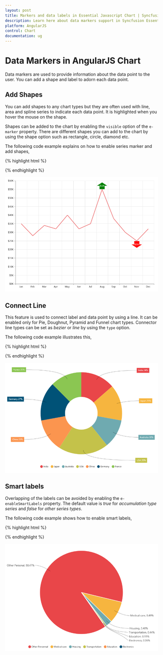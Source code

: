 ```yaml
---
layout: post
title: Markers and data labels in Essential Javascript Chart | Syncfusion
description: Learn here about data markers support in Syncfusion Essential AngularJS Chart Control, its elements, and more.
platform: AngularJS
control: Chart
documentation: ug
---
```


# Data Markers in AngularJS Chart

Data markers are used to provide information about the data point to the user. You can add a shape and label to adorn each data point.

## Add Shapes

You can add shapes to any chart types but they are often used with line, area and spline series to indicate each data point. It is highlighted when you hover the mouse on the shape.

Shapes can be added to the chart by enabling the `visible` option of the `e-marker` property. There are different shapes you can add to the chart by using the shape option such as rectangle, circle, diamond etc.

The following code example explains on how to enable series marker and add shapes,

{% highlight html %}

<html xmlns="http://www.w3.org/1999/xhtml" lang="en" ng-app="ChartApp">
    <head>
        <title>Essential Studio for AngularJS: Chart</title>
        <!--CSS and Script file References -->
    </head>
    <body ng-controller="ChartCtrl">
         <div id="container" ej-chart>
         <e-series>
         <e-series e-marker-visible="true" e-marker-shape="diamond">
         </e-series>
         <e-series e-marker-visible="true" e-marker-shape="triangle" >
         </e-series>
         <e-series e-marker-visible="true" e-marker-shape="Hexagon">
         </e-series>
         </e-series>
         </div>
         <script>
         angular.module('ChartApp', ['ejangular'])
         .controller('ChartCtrl', function ($scope) {
             
                });
        </script>
    </body>
</html>

{% endhighlight %}

![AngularJS Chart add shapes](Data-Markers_images/Data-Markers_img1.png)



## Add image as marker

Apart from the shapes, you can also add images to mark the data point by using the `imageUrl` option.

The following code example illustrates this,

{% highlight html %}

<html xmlns="http://www.w3.org/1999/xhtml" lang="en" ng-app="ChartApp">
    <head>
        <title>Essential Studio for AngularJS: Chart</title>
        <!--CSS and Script file References -->
    </head>
    <body ng-controller="ChartCtrl">
         <div id="container" ej-chart>
         <e-series>
         <e-series e-marker-visible="true" e-marker-shape="image"
         e-marker-imageurl="sun_annotation.png" e-marker-size-height="20"
         e-marker-size-width="20">
         </e-series>
         </div>
         <script>
         angular.module('ChartApp', ['ejangular'])
         .controller('ChartCtrl', function ($scope) {
              
                });
        </script>
    </body>
</html>

{% endhighlight %}

![AngularJS Chart add image as maker](Data-Markers_images/Data-Markers_img2.png)


## Add labels

Data label can be added to a chart series by enabling the `visible` property in the `dataLabel` option. The labels appear at the top of the data point, by default.

The following code example shows how to enable data label and set its horizontal and vertical text alignment. 

{% highlight html %}

<html xmlns="http://www.w3.org/1999/xhtml" lang="en" ng-app="ChartApp">
    <head>
        <title>Essential Studio for AngularJS: Chart</title>
        <!--CSS and Script file References -->
    </head>
    <body ng-controller="ChartCtrl">
         <div id="container" ej-chart>
         <e-series>
         <e-series e-marker-datalabel-visible="true" 
         e-marker-datalabel-horizontaltextalignment="center"
         e-marker-datalabel-verticaltextalignment="far">
         </e-series>
        </div>
        <script>
        angular.module('ChartApp', ['ejangular'])
        .controller('ChartCtrl', function ($scope) {
                
                });
        </script>
    </body>
</html>


{% endhighlight %}

![AngularJS Chart add labels](Data-Markers_images/Data-Markers_img3.png)


Label content can be formatted by using the template option. Inside the template, you can add the placeholder text *"point.x"* and *"point.y"* to display corresponding data points x & y value.

You can adorn the labels with background shapes by setting *shape* option.

The following code example shows how to add background shapes and set template to data label.

{% highlight html %}


<div id="template">
<div id="left">
<img src="../images/chart/icon_investments.png"/>
</div>
<div id="right">
<div id="point">#point.y#%</div>
</div>
</div>
<html xmlns="http://www.w3.org/1999/xhtml" lang="en" ng-app="ChartApp">
    <head>
        <title>Essential Studio for AngularJS: Chart</title>
        <!--CSS and Script file References -->
    </head>
    <body ng-controller="ChartCtrl">
         <div id="container" ej-chart>
         <e-series>
         <e-series e-marker-datalabel-visible="true"
         e-marker-datalabel-template="template"></e-series>
         <e-series e-marker-datalabel-visible="true"
         e-marker-datalabel-shape="rectangle" 
         e-marker-datalabel-border-width="1"
         e-marker-datalabel-border-color="red"></e-series>
         <e-series e-marker-datalabel-visible="true"></e-series>
         </e-series>
         </div>
         <script>
         angular.module('ChartApp', ['ejangular'])
         .controller('ChartCtrl', function ($scope) {
             
                });
        </script>
    </body>
</html>
    
{% endhighlight %}

![AngularJS Chart add background shapes](Data-Markers_images/Data-Markers_img4.png)


The appearance of the labels can be customized by using the `font` and `offset` options. The `offset` option is used to move the labels vertically. Also, labels can be rotated by using the `rotate` option.

The following code example shows how to rotate datalabel text and customize the font.

{% highlight html %}

<html xmlns="http://www.w3.org/1999/xhtml" lang="en" ng-app="ChartApp">
    <head>
        <title>Essential Studio for AngularJS: Chart</title>
        <!--CSS and Script file References -->
    </head>
    <body ng-controller="ChartCtrl">
         <div id="container" ej-chart>
         <e-series>
         <e-series e-marker-datalabel-visible="true"
         e-marker-datalabel-angle="30" e-marker-datalabel-offset="15"
         e-marker-datalabel-font-color="black" e-marker-datalabel-font-size="13px">
         </e-series>
         </div>
         <script>
         angular.module('ChartApp', ['ejangular'])
         .controller('ChartCtrl', function ($scope) {
               
                });
        </script>
    </body>
</html>

{% endhighlight %}

![AngularJS Chart rotates data label text](Data-Markers_images/Data-Markers_img5.png)


You can position the label to the top, center or bottom position of the segment by using the `textPosition` option for the chart types such as column, bar, stacked bar, stacked column, 100% stacked bar, 100% stacked column, candle and OHLC.

The following code example shows how to set textPosition to display data label in the middle of the column rectangle.

{% highlight html %}

<html xmlns="http://www.w3.org/1999/xhtml" lang="en" ng-app="ChartApp">
    <head>
        <title>Essential Studio for AngularJS: Chart</title>
        <!--CSS and Script file References -->
    </head>
    <body ng-controller="ChartCtrl">
         <div id="container" ej-chart>
         <e-series>
         <e-series e-marker-datalabel-visible="true"
         e-marker-datalabel-textposition="middle">
         </e-series>
         </div>
         <script>
         angular.module('ChartApp', ['ejangular'])
         .controller('ChartCtrl', function ($scope) {
               
                });
        </script>
    </body>
</html>

{% endhighlight %}

![AngularJS Chart set text position](Data-Markers_images/Data-Markers_img6.png)


The label can be positioned inside or outside the perimeter of the series by using the `e-labelPosition` option for the chart types such as Pie and Doughnut, .

The following code example shows how to set the *labelPosition*,

{% highlight html %}

<html xmlns="http://www.w3.org/1999/xhtml" lang="en" ng-app="ChartApp">
    <head>
        <title>Essential Studio for AngularJS: Chart</title>
        <!--CSS and Script file References -->
    </head>
    <body ng-controller="ChartCtrl">
         <div id="container" ej-chart>
         <e-series>
         <e-series e-marker-datalabel-visible="true" e-marker-datalabel-shape="rectangle"
         e-marker-datalabel-font-color="white" e-type="doughnut" e-labelPosition="outside" 
         e-datasource="dataSource" e-xname="x" e-yname="y" e-textmappingname="text">
         </e-series>
         </div>
         <script>
         var chartData= [{ x: 'India', y: 24, text: 'India 24%' },
                        { x: 'Japan', y: 25, text: 'Japan 25%' },
                        { x: 'Australia', y: 20, text: 'Australia 20%' },
                        { x: 'USA', y: 35, text: 'USA 35%' },
                        { x: 'China', y: 23, text: 'China 23%' },
                        { x: 'Germany', y: 27, text: 'Germany 27%' },
                        { x: 'France', y: 22, text: 'France 22%' }];
         angular.module('ChartApp', ['ejangular'])
         .controller('ChartCtrl', function ($scope) {
                    $scope.dataSource=chartData;
              
                });
        </script>
    </body>
</html>

{% endhighlight %} 

![AngularJS Chart label position](Data-Markers_images/Data-Markers_img7.png)


The following screenshot displays the labels when the `e-labelPosition` is set as *inside* position.

![AngularJS Chart inside](Data-Markers_images/Data-Markers_img8.png)


The following screenshot displays the labels when the `e-labelPosition` is set as *outsideExtended* position.

![AngularJS Chart outside extended](Data-Markers_images/Data-Markers_img9.png)


The label can be wrapped for pie, doughnut, funnel, and pyramid series by setting the enableWrap property. 

{% highlight html %} 

<html xmlns="http://www.w3.org/1999/xhtml" lang="en" ng-app="ChartApp">
    <head>
        <title>Essential Studio for AngularJS: Chart</title>
        <!--CSS and Script file References -->
    </head>
    <body ng-controller="ChartCtrl">
         <div id="container" ej-chart>
         <e-series>
         <e-series e-marker-datalabel-visible="true"
         e-marker-datalabel-enablewrap="true" 
         e-marker-datalabel-maximumlabelwidth="32">
         </e-series>
        </div>
        <script>
        angular.module('ChartApp', ['ejangular'])
        .controller('ChartCtrl', function ($scope) {
                                  
                });
        </script>
    </body>
</html>

{% endhighlight %} 

![AngularJS Chart setting enable wrap property](Data-Markers_images/Data-Markers_img13.png)

## Contrast Color for the data label

 
To change the contrast color for the data label, you can set the `e-enableContrastColor` as **true** in the dataLabel property of the chart series.

When we enable this property, the data label text will be rendered in contrast color based on the segment on which it is placed.
If the data label is placed inside the data points segment, then that particular point's color is taken. Else the chart area or chart background color is considered for deriving the contrast color.

{% highlight html %} 

<html xmlns="http://www.w3.org/1999/xhtml" lang="en" ng-app="ChartApp">
    <head>
        <title>Essential Studio for AngularJS: Chart</title>
        <!--CSS and Script file References -->
    </head>
    <body ng-controller="ChartCtrl">
         <div id="container" ej-chart>
         <e-series>
         <e-series e-marker-datalabel-visible="true"
         e-marker-datalabel-enablecontrastcolor="true">
         </e-series>
        </div>
        <script>
        angular.module('ChartApp', ['ejangular'])
        .controller('ChartCtrl', function ($scope) {
                                  
                });
        </script>
    </body>
</html>
 
{% endhighlight %}



## Customize specific points

By using the ejChart, you can also customize the individual/specific markers with different colors, shapes and also with different images.

There are two ways to achieve this based on how the data is fed to the series.

When the data is provided by using the `e-points` option, you can add marker for each data point or specific point by using the `e-marker` option as illustrated in the following code example.

{% highlight html %}

<html xmlns="http://www.w3.org/1999/xhtml" lang="en" ng-app="ChartApp">
    <head>
        <title>Essential Studio for AngularJS: Chart</title>
        <!--CSS and Script file References -->
    </head>
    <body ng-controller="ChartCtrl">
        <div id="container" ej-chart >
        <e-series>
        <e-series>
        <e-points>
        <e-points e-x="Jan" e-y="35"></e-points>
        <e-points e-x="Feb" e-y="28"></e-points>
        <e-points e-x="Mar" e-y="34"></e-points>
        <e-points e-x="Apr" e-y="32"></e-points>
        <e-points e-x="May" e-y="40"></e-points>
        <e-points e-x="Jun" e-y="33"></e-points>
        <e-points e-x="Jul" e-y="35"></e-points>
        <e-points e-x="Aug" e-y="55" e-marker-datalabel-visible="true"
        e-marker-datalabel-offset="-10"
        e-marker-datalabel-shape="upArrow" e-marker-datalabel-font-color="white"
        e-marker-datalabel-font-size="11px" e-marker-datalabel-margin-left="15"
        e-marker-datalabel-margin-right="15" e-marker-datalabel-margin-top="10"
        e-marker-datalabel-margin-bottom="10" e-marker-datalabel-fill="green" ></e-points>
        <e-points e-x="Sep" e-y="38"></e-points>
        <e-points e-x="Oct" e-y="30"></e-points>
        <e-points e-x="Nov" e-y="25" e-marker-datalabel-visible="true"
        e-marker-datalabel-offset="-22" e-marker-datalabel-verticaltextalignment="near"
        e-marker-datalabel-shape="downArrow" e-marker-datalabel-font-color="white"
        e-marker-datalabel-font-size="11px" e-marker-datalabel-margin-left="15"
        e-marker-datalabel-margin-right="15" e-marker-datalabel-margin-top="10"
        e-marker-datalabel-margin-bottom="10" e-marker-datalabel-fill="red"></e-points>
        <e-points e-x="Dec" e-y="32"></e-points>        
        </e-points>
        </e-series>
        </e-series>
        </div>
        <script>
        angular.module('ChartApp', ['ejangular'])
        .controller('ChartCtrl', function ($scope) {        
                              
                   });
        </script>
    </body>
</html>

 {% endhighlight %}

![AngularJS Chart customize specific points](Data-Markers_images/Data-Markers_img10.png)

When the data is bound to the series by using the `e-dataSource` option, you can customize the points in the `e-seriesrendering` event as illustrated in the following code example,

{% highlight html %}
    <head>
        <title>Essential Studio for AngularJS: Chart</title>
        <!--CSS and Script file References -->
    </head>
    <body ng-controller="ChartCtrl">
         <div id="container" ej-chart e-seriesrendering=seriesrender>
         <e-series>
         <e-series e-marker-datalabel-visible="true"  e-datasource="dataSource" e-xname="month" 
         e-yname="sales">
         </e-series>
         </div>
         <script>
         angular.module('ChartApp', ['ejangular'])
         .controller('ChartCtrl', function ($scope) {
                    $scope.dataSource=chartData;
                    $scope.seriesrender="seriesrender";
                   });
         function seriesRender(sender)
            {
	                   //Enable and customize the dataLabel for a point using event
               sender.data.series.points[7].marker = {
               dataLabel: {
                    visible: true,
                    offset: -10,
                    shape: "upArrow", font: { color: "white", size: '11px' },
                    margin: { left: 15, right: 15, top: 10, bottom: 10 },                    
                    fill: "green"
               }};
               sender.data.series.points[10].marker = {
                 //Enable and customize the dataLabel for a point using event
               dataLabel: {
                        visible: true,
                        offset: -22,
                        verticalTextAlignment: 'near',
                        shape: "downArrow", font: { color: "white", size: '11px' },
                        margin: { left: 15, right: 15, top: 10, bottom: 10 },                    
                        fill: "red"
               }};
        }
        </script>
    </body>
</html>

{% endhighlight %}

![AngularJS Chart series rendering](Data-Markers_images/Data-Markers_img10.png)


## Connect Line

This feature is used to connect label and data point by using a line. It can be enabled only for Pie, Doughnut, Pyramid and Funnel chart types. Connector line types can be set as *bezier* or *line* by using the `type` option.

 The following code example illustrates this,

{% highlight html %}

<html xmlns="http://www.w3.org/1999/xhtml" lang="en" ng-app="ChartApp">
    <head>
        <title>Essential Studio for AngularJS: Chart</title>
        <!--CSS and Script file References -->
    </head>
    <body ng-controller="ChartCtrl">
         <div id="container" ej-chart>
         <e-series>
         <e-series e-marker-datalabel-visible="true"
         e-marker-datalabel-connectorline-type="bezier"
         e-marker-datalabel-color="black"
         e-labelPosition="outsideextended" >
         </e-series>
         </div>
         <script>
         angular.module('ChartApp', ['ejangular'])
         .controller('ChartCtrl', function ($scope) {
                             });
        </script>
    </body>
</html>



{% endhighlight %}

![AngularJS Chart connect line](Data-Markers_images/Data-Markers_img11.png)


## Smart labels

Overlapping of the labels can be avoided by enabling the `e-enableSmartLabels` property. The default value is *true* for *accumulation type series* and *false* for *other series types*.

The following code example shows how to enable smart labels,

{% highlight html %}
<html xmlns="http://www.w3.org/1999/xhtml" lang="en" ng-app="ChartApp">
    <head>
        <title>Essential Studio for AngularJS: Chart</title>
        <!--CSS and Script file References -->
    </head>
    <body ng-controller="ChartCtrl">
         <div id="container" ej-chart>
         <e-series>
         <e-series e-marker-datalabel-visible="true" e-marker-datalabel-shape="none"
         e-marker-datalabel-font-size="14px" e-marker-datalabel-connectorline-type="bezier"
         e-marker-datalabel-connectorline-color="black" e-type="pie" 
         e-labelPosition="outsideextended" e-enablesmartlabels="true" 
         e-datasource="dataSource" e-xname="x" e-yname="y" 
         e-textmappingname="text">
         </e-series>
         </div>
         <script>
         var chartData= [{ x: 'Other Personnal', y: 94658, text: 'Other Personal, 88.47%' },
                             { x: 'Medical care', y: 9090, text: 'Medical care, 8.49%' },
		                     { x: 'Housing', y: 2577, text: 'Housing, 2.40%' },
                             { x: 'Transportation', y: 473, text: 'Transportation, 0.44%' },
                             { x: 'Education', y: 120, text: 'Education, 0.11%' },
                             { x: 'Electronics', y: 70, text: 'Electronics, 0.06%' }];
         angular.module('ChartApp', ['ejangular'])
         .controller('ChartCtrl', function ($scope) {
                    $scope.dataSource=chartData;
                     });
        </script>
    </body>
</html>



{% endhighlight %}

![AngularJS Chart smart labels](Data-Markers_images/Data-Markers_img12.png)


